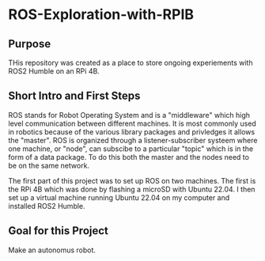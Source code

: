 # ROS-Exploration-with-RPIB

## Purpose
THis repository was created as a place to store ongoing experiements with ROS2 Humble on an RPi 4B.

## Short Intro and First Steps
ROS stands for Robot Operating System and is a "middleware" which high level communication between different machines.
It is most commonly used in robotics because of the various library packages and privledges it allows the "master". 
ROS is organized through a listener-subscriber systeem where one machine, or "node", can subscibe to a particular "topic" which is 
in the form of a data package. To do this both the master and the nodes need to be on the same network.

The first part of this project was to set up ROS on two machines. The first is the RPi 4B which was done by flashing a microSD with Ubuntu 22.04.
I then set up a virtual machine running Ubuntu 22.04 on my computer and installed ROS2 Humble. 

## Goal for this Project
Make an autonomus robot.

